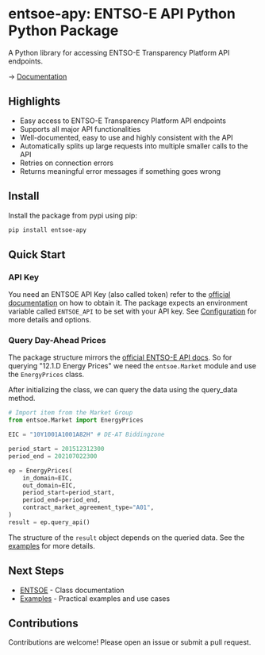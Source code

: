 # entsoe-apy: ENTSO-E API Python Python Package

A Python library for accessing ENTSO-E Transparency Platform API endpoints.

-> [Documentation](https://entsoe-apy.berrisch.biz/)

## Highlights

- Easy access to ENTSO-E Transparency Platform API endpoints
- Supports all major API functionalities
- Well-documented, easy to use and highly consistent with the API
- Automatically splits up large requests into multiple smaller calls to the API
- Retries on connection errors
- Returns meaningful error messages if something goes wrong

## Install

Install the package from pypi using pip:

```sh
pip install entsoe-apy
```

## Quick Start

### API Key

You need an ENTSOE API Key (also called token) refer to the [official documentation](https://transparencyplatform.zendesk.com/hc/en-us/articles/12845911031188-How-to-get-security-token) on how to obtain it. The package expects an environment variable called `ENTSOE_API` to be set with your API key. See [Configuration](docs/configuration.md) for more details and options.

### Query Day-Ahead Prices

The package structure mirrors the [official ENTSO-E API docs](https://documenter.getpostman.com/view/7009892/2s93JtP3F6). So for querying "12.1.D Energy Prices" we need the `entsoe.Market` module and use the `EnergyPrices` class.

After initializing the class, we can query the data using the query_data method.

```python
# Import item from the Market Group
from entsoe.Market import EnergyPrices

EIC = "10Y1001A1001A82H" # DE-AT Biddingzone

period_start = 201512312300
period_end = 202107022300

ep = EnergyPrices(
    in_domain=EIC,
    out_domain=EIC,
    period_start=period_start,
    period_end=period_end,
    contract_market_agreement_type="A01",
)
result = ep.query_api()
```

The structure of the `result` object depends on the queried data. See the [examples](docs/examples.md) for more details.

## Next Steps

- [ENTSOE](docs/ENTSOE/index.md) - Class documentation
- [Examples](docs/examples.md) - Practical examples and use cases


## Contributions

Contributions are welcome! Please open an issue or submit a pull request.